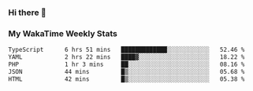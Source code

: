 ### Hi there 👋

<!--
**royschrauwen/royschrauwen** is a ✨ _special_ ✨ repository because its `README.md` (this file) appears on your GitHub profile.

Here are some ideas to get you started:

- 🔭 I’m currently working on ...
- 🌱 I’m currently learning ...
- 👯 I’m looking to collaborate on ...
- 🤔 I’m looking for help with ...
- 💬 Ask me about ...
- 📫 How to reach me: ...
- 😄 Pronouns: ...
- ⚡ Fun fact: ...
-->


### My WakaTime Weekly Stats
<!--START_SECTION:waka-->

```txt
TypeScript      6 hrs 51 mins   █████████████░░░░░░░░░░░░   52.46 %
YAML            2 hrs 22 mins   ████▓░░░░░░░░░░░░░░░░░░░░   18.22 %
PHP             1 hr 3 mins     ██░░░░░░░░░░░░░░░░░░░░░░░   08.16 %
JSON            44 mins         █▒░░░░░░░░░░░░░░░░░░░░░░░   05.68 %
HTML            42 mins         █▒░░░░░░░░░░░░░░░░░░░░░░░   05.38 %
```

<!--END_SECTION:waka-->

